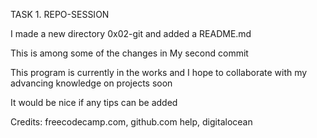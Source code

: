 TASK 1. REPO-SESSION

I made a new directory 0x02-git and added a README.md

This is among some of the changes in My second commit

This program is currently in the works and I hope to collaborate with my advancing knowledge on projects soon

It would be nice if any tips can be added

Credits: freecodecamp.com, github.com help, digitalocean